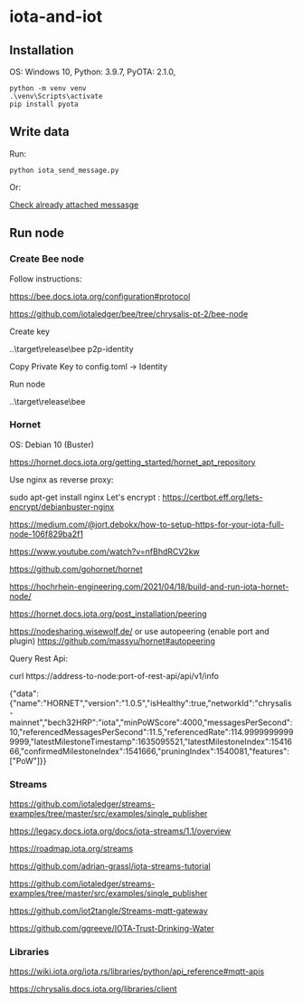 # iota-and-iot

## Installation

OS: Windows 10, 
Python: 3.9.7, 
PyOTA: 2.1.0,

```
python -m venv venv
.\venv\Scripts\activate 
pip install pyota
```
## Write data

Run:
```
python iota_send_message.py
```

Or:

[Check already attached messasge](https://explorer.iota.org/legacy-devnet/transaction/TXBQO9M9KCYHZPJCTHJRWNESBXJGPCBDZJPLURJYTTGJLQRHQSHTIVHNWOTINYB9HMFEPVMVMOZVTZ999)

## Run node

### Create Bee node
Follow instructions:

https://bee.docs.iota.org/configuration#protocol

https://github.com/iotaledger/bee/tree/chrysalis-pt-2/bee-node

Create key 

..\target\release\bee p2p-identity

Copy Private Key to config.toml -> Identity

Run node

..\target\release\bee

### Hornet

OS: Debian 10 (Buster)

https://hornet.docs.iota.org/getting_started/hornet_apt_repository

Use nginx as reverse proxy:

sudo apt-get install nginx
Let's encrypt : https://certbot.eff.org/lets-encrypt/debianbuster-nginx

https://medium.com/@jort.debokx/how-to-setup-https-for-your-iota-full-node-106f829ba2f1

https://www.youtube.com/watch?v=nfBhdRCV2kw

https://github.com/gohornet/hornet

https://hochrhein-engineering.com/2021/04/18/build-and-run-iota-hornet-node/

https://hornet.docs.iota.org/post_installation/peering

https://nodesharing.wisewolf.de/ or use autopeering (enable port and plugin) https://github.com/massyu/hornet#autopeering

Query Rest Api:

curl https://address-to-node:port-of-rest-api/api/v1/info

{"data":{"name":"HORNET","version":"1.0.5","isHealthy":true,"networkId":"chrysalis-mainnet","bech32HRP":"iota","minPoWScore":4000,"messagesPerSecond":10,"referencedMessagesPerSecond":11.5,"referencedRate":114.99999999999999,"latestMilestoneTimestamp":1635095521,"latestMilestoneIndex":1541666,"confirmedMilestoneIndex":1541666,"pruningIndex":1540081,"features":["PoW"]}}


### Streams

https://github.com/iotaledger/streams-examples/tree/master/src/examples/single_publisher

https://legacy.docs.iota.org/docs/iota-streams/1.1/overview

https://roadmap.iota.org/streams

https://github.com/adrian-grassl/iota-streams-tutorial

https://github.com/iotaledger/streams-examples/tree/master/src/examples/single_publisher

https://github.com/iot2tangle/Streams-mqtt-gateway

https://github.com/ggreeve/IOTA-Trust-Drinking-Water

### Libraries

https://wiki.iota.org/iota.rs/libraries/python/api_reference#mqtt-apis

https://chrysalis.docs.iota.org/libraries/client

